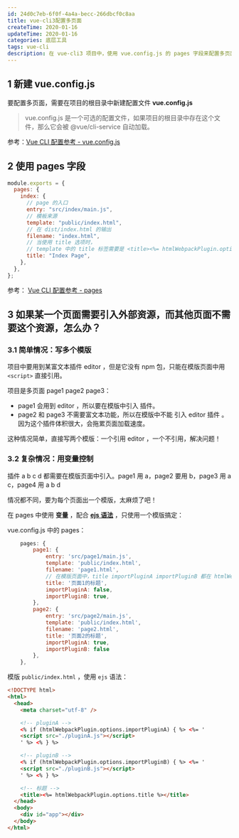 ```yaml
---
id: 24d0c7eb-6f0f-4a4a-becc-266dbcf0c8aa
title: vue-cli3配置多页面
createTime: 2020-01-16
updateTime: 2020-01-16
categories: 底层工具
tags: vue-cli
description: 在 vue-cli3 项目中，使用 vue.config.js 的 pages 字段来配置多页面。pages 中可以自定义变量，变量值可以在模板中使用（ejs 语法）
---
```


## 1 新建 vue.config.js

要配置多页面，需要在项目的根目录中新建配置文件 **vue.config.js**

> vue.config.js 是一个可选的配置文件，如果项目的根目录中存在这个文件，那么它会被 @vue/cli-service 自动加载。

参考：[Vue CLI 配置参考 - vue.config.js](https://cli.vuejs.org/zh/config/)

## 2 使用 pages 字段

```js
module.exports = {
  pages: {
    index: {
      // page 的入口
      entry: "src/index/main.js",
      // 模板来源
      template: "public/index.html",
      // 在 dist/index.html 的输出
      filename: "index.html",
      // 当使用 title 选项时，
      // template 中的 title 标签需要是 <title><%= htmlWebpackPlugin.options.title %></title>
      title: "Index Page",
    },
  },
};
```

参考： [Vue CLI 配置参考 - pages](https://cli.vuejs.org/zh/config/#pages)

## 3 如果某一个页面需要引入外部资源，而其他页面不需要这个资源，怎么办？

### 3.1 简单情况：写多个模版

项目中要用到某富文本插件 editor ，但是它没有 npm 包，只能在模版页面中用 `<script>` 直接引用。

项目是多页面 page1 page2 page3：

- page1 会用到 editor ，所以要在模版中引入 插件。
- page2 和 page3 不需要富文本功能，所以在模版中不能 引入 editor 插件 。因为这个插件体积很大，会拖累页面加载速度。

这种情况简单，直接写两个模版：一个引用 editor ，一个不引用，解决问题！

### 3.2 复杂情况：用变量控制

插件 a b c d 都需要在模版页面中引入。page1 用 a，page2 要用 b，page3 用 a c，page4 用 a b d

情况都不同，要为每个页面出一个模版，太麻烦了吧！

在 pages 中使用 **变量** ，配合 [**ejs 语法**](https://ejs.bootcss.com/#docs) ，只使用一个模版搞定：

vue.config.js 中的 pages：

```js
	pages: {
		page1: {
			entry: 'src/page1/main.js',
			template: 'public/index.html',
			filename: 'page1.html',
			// 在模版页面中，title importPluginA importPluginB 都在 htmlWebpackPlugin.options 下能取到
			title: '页面1的标题',
			importPluginA: false,
			importPluginB: true,
		},
		page2: {
			entry: 'src/page2/main.js',
			template: 'public/index.html',
			filename: 'page2.html',
			title: '页面2的标题',
			importPluginA: true,
			importPluginB: false
		},
	},
```

模版 `public/index.html` ，使用 `ejs` 语法：

```html
<!DOCTYPE html>
<html>
  <head>
    <meta charset="utf-8" />

    <!-- pluginA -->
    <% if (htmlWebpackPlugin.options.importPluginA) { %> <%= '
    <script src="./pluginA.js"></script>
    ' %> <% } %>

    <!-- pluginB -->
    <% if (htmlWebpackPlugin.options.importPluginB) { %> <%= '
    <script src="./pluginB.js"></script>
    ' %> <% } %>

    <!-- 标题 -->
    <title><%= htmlWebpackPlugin.options.title %></title>
  </head>
  <body>
    <div id="app"></div>
  </body>
</html>
```
